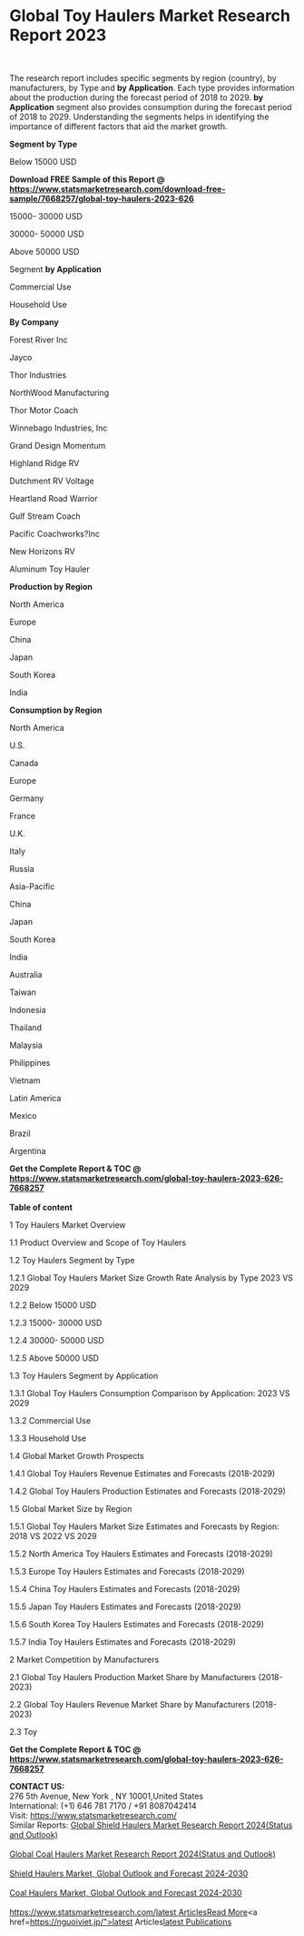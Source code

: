 <h1>Global Toy Haulers Market Research Report 2023</h1><br/><p>The research report includes specific segments by region (country), by manufacturers, by Type and <strong>by Application</strong>. Each type provides information about the production during the forecast period of 2018 to 2029. <strong>by Application</strong> segment also provides consumption during the forecast period of 2018 to 2029. Understanding the segments helps in identifying the importance of different factors that aid the market growth.</p><p><strong>Segment by Type</strong></p><p>Below 15000 USD</p><p><strong>Download FREE Sample of this Report @ <a href="https://www.statsmarketresearch.com/download-free-sample/7668257/global-toy-haulers-2023-626">https://www.statsmarketresearch.com/download-free-sample/7668257/global-toy-haulers-2023-626</a></strong></p><p>15000- 30000 USD</p><p>30000- 50000 USD</p><p>Above 50000 USD</p><p>Segment <strong>by Application</strong></p><p>Commercial Use</p><p>Household Use</p><p><strong>By Company</strong></p><p>Forest River Inc</p><p>Jayco</p><p>Thor Industries</p><p>NorthWood Manufacturing</p><p>Thor Motor Coach</p><p>Winnebago Industries, Inc</p><p>Grand Design Momentum</p><p>Highland Ridge RV</p><p>Dutchment RV Voltage</p><p>Heartland Road Warrior</p><p>Gulf Stream Coach</p><p>Pacific Coachworks?Inc</p><p>New Horizons RV</p><p>Aluminum Toy Hauler</p><p><strong>Production by Region</strong></p><p>North America</p><p>Europe</p><p>China</p><p>Japan</p><p>South Korea</p><p>India</p><p><strong>Consumption by Region</strong></p><p>North America</p><p>U.S.</p><p>Canada</p><p>Europe</p><p>Germany</p><p>France</p><p>U.K.</p><p>Italy</p><p>Russia</p><p>Asia-Pacific</p><p>China</p><p>Japan</p><p>South Korea</p><p>India</p><p>Australia</p><p>Taiwan</p><p>Indonesia</p><p>Thailand</p><p>Malaysia</p><p>Philippines</p><p>Vietnam</p><p>Latin America</p><p>Mexico</p><p>Brazil</p><p>Argentina</p><div><b>Get the Complete Report & TOC @ <a href="https://www.statsmarketresearch.com/global-toy-haulers-2023-626-7668257">https://www.statsmarketresearch.com/global-toy-haulers-2023-626-7668257</a></b></div><br><b>Table of content</b><p>1 Toy Haulers Market Overview<br />
 
  1.1 Product Overview and Scope of Toy Haulers<br />
 
  1.2 Toy Haulers Segment by Type<br />
 
  1.2.1 Global Toy Haulers Market Size Growth Rate Analysis by Type 2023 VS 2029<br />
 
  1.2.2 Below 15000 USD<br />
 
  1.2.3 15000- 30000 USD<br />
 
  1.2.4 30000- 50000 USD<br />
 
  1.2.5 Above 50000 USD<br />
 
  1.3 Toy Haulers Segment by Application<br />
 
  1.3.1 Global Toy Haulers Consumption Comparison by Application: 2023 VS 2029<br />
 
  1.3.2 Commercial Use<br />
 
  1.3.3 Household Use<br />
 
  1.4 Global Market Growth Prospects<br />
 
  1.4.1 Global Toy Haulers Revenue Estimates and Forecasts (2018-2029)<br />
 
  1.4.2 Global Toy Haulers Production Estimates and Forecasts (2018-2029)<br />
 
  1.5 Global Market Size by Region<br />
 
  1.5.1 Global Toy Haulers Market Size Estimates and Forecasts by Region: 2018 VS 2022 VS 2029<br />
 
  1.5.2 North America Toy Haulers Estimates and Forecasts (2018-2029)<br />
 
  1.5.3 Europe Toy Haulers Estimates and Forecasts (2018-2029)<br />
 
  1.5.4 China Toy Haulers Estimates and Forecasts (2018-2029)<br />
 
  1.5.5 Japan Toy Haulers Estimates and Forecasts (2018-2029)<br />
 
  1.5.6 South Korea Toy Haulers Estimates and Forecasts (2018-2029)<br />
 
  1.5.7 India Toy Haulers Estimates and Forecasts (2018-2029)<br />
 
 2 Market Competition by Manufacturers<br />
 
  2.1 Global Toy Haulers Production Market Share by Manufacturers (2018-2023)<br />
 
  2.2 Global Toy Haulers Revenue Market Share by Manufacturers (2018-2023)<br />
 
  2.3 Toy <br><div><b>Get the Complete Report & TOC @ <a href="https://www.statsmarketresearch.com/global-toy-haulers-2023-626-7668257">https://www.statsmarketresearch.com/global-toy-haulers-2023-626-7668257</a></b></div></p> <b>CONTACT US:</b><br>276 5th Avenue, New York , NY 10001,United States<br>International: (+1) 646 781 7170 / +91 8087042414<br>Visit: <a href="https://www.statsmarketresearch.com/">https://www.statsmarketresearch.com/</a><br>Similar Reports: <a href="https://www.statsmarketresearch.com/global-toy-haulers-2023-626-7668257">Global Shield Haulers Market Research Report 2024(Status and Outlook)</a><br/><br/><a href="https://www.statsmarketresearch.com/global-toy-haulers-2023-626-7668257">Global Coal Haulers Market Research Report 2024(Status and Outlook)</a><br/><br/><a href="https://www.statsmarketresearch.com/global-toy-haulers-2023-626-7668257">Shield Haulers Market, Global Outlook and Forecast 2024-2030</a><br/><br/><a href="https://www.statsmarketresearch.com/global-toy-haulers-2023-626-7668257">Coal Haulers Market, Global Outlook and Forecast 2024-2030</a><br/><br/><a href="https://gyeongbokgung.com">https://www.statsmarketresearch.com/</a><a href="https://hallyeomaritime.com">latest Articles</a><a href="https://jingwansa.com">Read More</a><a href=https://nguoiviet.jp/">latest Articles</a><a href="https://www.intelmarketresearch.com/">latest Publications</a>